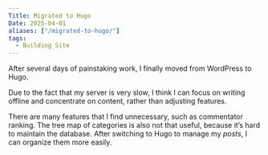 ```yaml
---
Title: Migrated to Hugo   
Date: 2025-04-01 
aliases: ["/migrated-to-hugo/"]
tags:
  - Building Site
---
```

After several days of painstaking work, I finally moved from WordPress to Hugo.

Due to the fact that my server is very slow, I think I can focus on writing offline and concentrate on content, rather than adjusting features.

There are many features that I find unnecessary, such as commentator ranking. The tree map of categories is also not that useful, because it’s hard to maintain the database. After switching to Hugo to manage my *posts*, I can organize them more easily.
